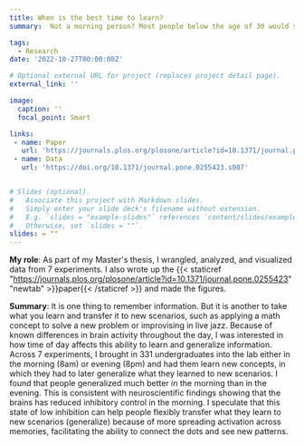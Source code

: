 ```yaml
---
title: When is the best time to learn?
summary:  Not a morning person? Most people below the age of 30 would say so. But, in this collaboration with Harvard Medical School, I tested whether or not college students do in fact learn and process information worse in the morning. Remarkably,I found that <strong> the morning is actually the best time to learn the labels of new objects</strong>, especially when we have to go beyond what we learned, and generalize it to new scenarios.

tags:
  - Research
date: '2022-10-27T00:00:00Z'

# Optional external URL for project (replaces project detail page).
external_link: ''

image:
  caption: ''
  focal_point: Smart

links:
 - name: Paper
   url: 'https://journals.plos.org/plosone/article?id=10.1371/journal.pone.0255423'
 - name: Data
   url: 'https://doi.org/10.1371/journal.pone.0255423.s007'


# Slides (optional).
#   Associate this project with Markdown slides.
#   Simply enter your slide deck's filename without extension.
#   E.g. `slides = "example-slides"` references `content/slides/example-slides.md`.
#   Otherwise, set `slides = ""`.
slides: = ""
---
```

<strong>My role</strong>: As part of my Master's thesis, I wrangled, analyzed, and visualized data from 7 experiments. I also wrote up the {{< staticref "https://journals.plos.org/plosone/article?id=10.1371/journal.pone.0255423" "newtab" >}}paper{{< /staticref >}} and made the figures. 

<strong> Summary</strong>: It is one thing to remember information. But it is another to take what you learn and transfer it to new scenarios, such as applying a math concept to solve a new problem or improvising in live jazz. Because of known differences in brain activity throughout the day, I was interested in how time of day affects this ability to learn and generalize information. Across 7 experiments, I brought in 331 undergraduates into the lab either in the morning (8am) or evening (8pm) and had them learn new concepts, in which they had to later generalize what they learned to new scenarios. I found that people generalized much better in the morning than in the evening. This is consistent with neuroscientific findings showing that the brains has reduced inhibitory control in the morning. I speculate that this state of low inhibition can help people flexibly transfer what they learn to new scenarios (generalize) because of more spreading activation across memories, facilitating the ability to connect the dots and see new patterns.

